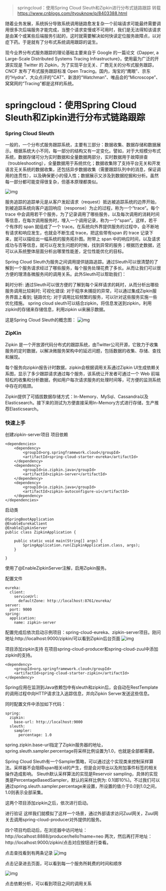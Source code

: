 > springcloud：使用Spring Cloud Sleuth和Zipkin进行分布式链路跟踪 转载 https://www.cnblogs.com/ityouknow/p/8403388.html


随着业务发展，系统拆分导致系统调用链路愈发复杂一个前端请求可能最终需要调用很多次后端服务才能完成，当整个请求变慢或不可用时，我们是无法得知该请求是由某个或某些后端服务引起的，这时就需要解决如何快读定位服务故障点，以对症下药。于是就有了分布式系统调用跟踪的诞生。

现今业界分布式服务跟踪的理论基础主要来自于 Google 的一篇论文《Dapper, a Large-Scale Distributed Systems Tracing Infrastructure》，使用最为广泛的开源实现是 Twitter 的 Zipkin，为了实现平台无关、厂商无关的分布式服务跟踪，CNCF 发布了布式服务跟踪标准 Open Tracing。国内，淘宝的“鹰眼”、京东的“Hydra”、大众点评的“CAT”、新浪的“Watchman”、唯品会的“Microscope”、窝窝网的“Tracing”都是这样的系统。

# springcloud：使用Spring Cloud Sleuth和Zipkin进行分布式链路跟踪

### Spring Cloud Sleuth
一般的，一个分布式服务跟踪系统，主要有三部分：数据收集、数据存储和数据展示。根据系统大小不同，每一部分的结构又有一定变化。譬如，对于大规模分布式系统，数据存储可分为实时数据和全量数据两部分，实时数据用于故障排查（troubleshooting），全量数据用于系统优化；数据收集除了支持平台无关和开发语言无关系统的数据收集，还包括异步数据收集（需要跟踪队列中的消息，保证调用的连贯性），以及确保更小的侵入性；数据展示又涉及到数据挖掘和分析。虽然每一部分都可能变得很复杂，但基本原理都类似。

![img](https://user-gold-cdn.xitu.io/2018/2/2/16153f4f595b39f2?w=474&h=451&f=png&s=73536 )


服务追踪的追踪单元是从客户发起请求（request）抵达被追踪系统的边界开始，到被追踪系统向客户返回响应（response）为止的过程，称为一个“trace”。每个 trace 中会调用若干个服务，为了记录调用了哪些服务，以及每次调用的消耗时间等信息，在每次调用服务时，埋入一个调用记录，称为一个“span”。这样，若干个有序的 span 就组成了一个 trace。在系统向外界提供服务的过程中，会不断地有请求和响应发生，也就会不断生成 trace，把这些带有span 的 trace 记录下来，就可以描绘出一幅系统的服务拓扑图。附带上 span 中的响应时间，以及请求成功与否等信息，就可以在发生问题的时候，找到异常的服务；根据历史数据，还可以从系统整体层面分析出哪里性能差，定位性能优化的目标。

Spring Cloud Sleuth为服务之间调用提供链路追踪。通过Sleuth可以很清楚的了解到一个服务请求经过了哪些服务，每个服务处理花费了多长。从而让我们可以很方便的理清各微服务间的调用关系。此外Sleuth可以帮助我们：

耗时分析: 通过Sleuth可以很方便的了解到每个采样请求的耗时，从而分析出哪些服务调用比较耗时;
可视化错误: 对于程序未捕捉的异常，可以通过集成Zipkin服务界面上看到;
链路优化: 对于调用比较频繁的服务，可以针对这些服务实施一些优化措施。
spring cloud sleuth可以结合zipkin，将信息发送到zipkin，利用zipkin的存储来存储信息，利用zipkin ui来展示数据。

这是Spring Cloud Sleuth的概念图：
![img](https://user-gold-cdn.xitu.io/2018/2/2/16153f4f5b469c25?w=890&h=476&f=png&s=53518 )


### ZipKin
Zipkin 是一个开放源代码分布式的跟踪系统，由Twitter公司开源，它致力于收集服务的定时数据，以解决微服务架构中的延迟问题，包括数据的收集、存储、查找和展现。

每个服务向zipkin报告计时数据，zipkin会根据调用关系通过Zipkin UI生成依赖关系图，显示了多少跟踪请求通过每个服务，该系统让开发者可通过一个 Web 前端轻松的收集和分析数据，例如用户每次请求服务的处理时间等，可方便的监测系统中存在的瓶颈。

Zipkin提供了可插拔数据存储方式：In-Memory、MySql、Cassandra以及Elasticsearch。接下来的测试为方便直接采用In-Memory方式进行存储，生产推荐Elasticsearch。

### 快速上手
创建zipkin-server项目
项目依赖
```
<dependencies>
    <dependency>
        <groupId>org.springframework.cloud</groupId>
        <artifactId>spring-cloud-starter-eureka</artifactId>
    </dependency>
    <dependency>
        <groupId>io.zipkin.java</groupId>
        <artifactId>zipkin-server</artifactId>
    </dependency>
    <dependency>
        <groupId>io.zipkin.java</groupId>
        <artifactId>zipkin-autoconfigure-ui</artifactId>
    </dependency>
</dependencies>
```
启动类
```
@SpringBootApplication
@EnableEurekaClient
@EnableZipkinServer
public class ZipkinApplication {

    public static void main(String[] args) {
        SpringApplication.run(ZipkinApplication.class, args);
    }

}
```
使用了@EnableZipkinServer注解，启用Zipkin服务。

配置文件
```
eureka:
  client:
    serviceUrl:
      defaultZone: http://localhost:8761/eureka/
server:
  port: 9000
spring:
  application:
    name: zipkin-server
```
配置完成后依次启动示例项目：spring-cloud-eureka、zipkin-server项目。刚问地址:http://localhost:9000/zipkin/可以看到Zipkin后台页面
![img](https://user-gold-cdn.xitu.io/2018/2/2/16153f4f5b51cf63?w=1288&h=354&f=png&s=21930 )


项目添加zipkin支持
在项目spring-cloud-producer和spring-cloud-zuul中添加zipkin的支持。
```
<dependency>
    <groupId>org.springframework.cloud</groupId>
    <artifactId>spring-cloud-starter-zipkin</artifactId>
</dependency>
```
Spring应用在监测到Java依赖包中有sleuth和zipkin后，会自动在RestTemplate的调用过程中向HTTP请求注入追踪信息，并向Zipkin Server发送这些信息。

同时配置文件中添加如下代码：
```
spring:
  zipkin:
    base-url: http://localhost:9000
  sleuth:
    sampler:
      percentage: 1.0
```
spring.zipkin.base-url指定了Zipkin服务器的地址，spring.sleuth.sampler.percentage将采样比例设置为1.0，也就是全部都需要。

Spring Cloud Sleuth有一个Sampler策略，可以通过这个实现类来控制采样算法。采样器不会阻碍span相关id的产生，但是会对导出以及附加事件标签的相关操作造成影响。 Sleuth默认采样算法的实现是Reservoir sampling，具体的实现类是PercentageBasedSampler，默认的采样比例为: 0.1(即10%)。不过我们可以通过spring.sleuth.sampler.percentage来设置，所设置的值介于0.0到1.0之间，1.0则表示全部采集。

这两个项目添加zipkin之后，依次进行启动。

进行验证
这样我们就模拟了这样一个场景，通过外部请求访问Zuul网关，Zuul网关去调用spring-cloud-producer对外提供的服务。

四个项目均启动后，在浏览器中访问地址：http://localhost:8888/producer/hello?name=neo 两次，然后再打开地址：
http://localhost:9000/zipkin/点击对应按钮进行查看。

点击查找看到有两条记录
![img](https://user-gold-cdn.xitu.io/2018/2/2/16153f4f5b359dd9?w=1327&h=491&f=png&s=29857)


点击记录进去页面，可以看到每一个服务所耗费的时间和顺序

![img](https://user-gold-cdn.xitu.io/2018/2/2/16153f4f5d6ec9fe?w=1295&h=304&f=png&s=18389)

点击依赖分析，可以看到项目之间的调用关系

